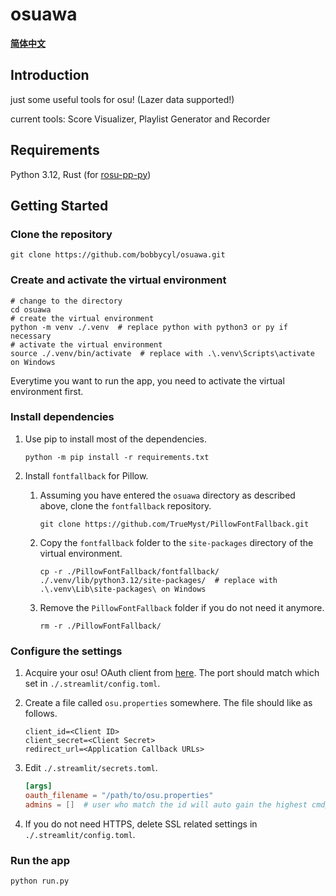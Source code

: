 # osuawa

[**简体中文**](README_zh_CN.md)

## Introduction

just some useful tools for osu! (Lazer data supported!)

current tools: Score Visualizer, Playlist Generator and Recorder

## Requirements

Python 3.12, Rust (for [rosu-pp-py](https://github.com/MaxOhn/rosu-pp-py))

## Getting Started

### Clone the repository

```shell
git clone https://github.com/bobbycyl/osuawa.git
```

### Create and activate the virtual environment

```shell
# change to the directory
cd osuawa
# create the virtual environment
python -m venv ./.venv  # replace python with python3 or py if necessary
# activate the virtual environment
source ./.venv/bin/activate  # replace with .\.venv\Scripts\activate on Windows
```

Everytime you want to run the app, you need to activate the virtual environment first.

### Install dependencies

1. Use pip to install most of the dependencies.

   ```shell
   python -m pip install -r requirements.txt
   ```

2. Install `fontfallback` for Pillow.

   1. Assuming you have entered the `osuawa` directory as described above, clone the `fontfallback` repository.

      ```shell
      git clone https://github.com/TrueMyst/PillowFontFallback.git
      ```

   2. Copy the `fontfallback` folder to the `site-packages` directory of the virtual environment.

      ```shell
      cp -r ./PillowFontFallback/fontfallback/ ./.venv/lib/python3.12/site-packages/  # replace with .\.venv\Lib\site-packages\ on Windows
      ```

   3. Remove the `PillowFontFallback` folder if you do not need it anymore.

      ```shell
      rm -r ./PillowFontFallback/
      ```

### Configure the settings

1. Acquire your osu! OAuth client from [here](https://osu.ppy.sh/home/account/edit).
   The port should match which set in `./.streamlit/config.toml`.

2. Create a file called `osu.properties` somewhere. The file should like as follows.

   ```properties
   client_id=<Client ID>
   client_secret=<Client Secret>
   redirect_url=<Application Callback URLs>

   ```

3. Edit `./.streamlit/secrets.toml`.

   ```toml
   [args]
   oauth_filename = "/path/to/osu.properties"
   admins = []  # user who match the id will auto gain the highest cmdparser permission without any need to pass the token
   ```

4. If you do not need HTTPS, delete SSL related settings in `./.streamlit/config.toml`.

### Run the app

```shell
python run.py
```
